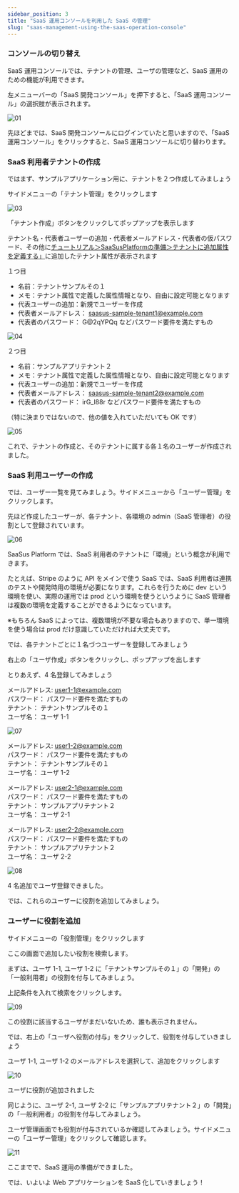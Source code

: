 ```yaml
---
sidebar_position: 3
title: "SaaS 運用コンソールを利用した SaaS の管理"
slug: "saas-management-using-the-saas-operation-console"
---
```


### コンソールの切り替え

SaaS 運用コンソールでは、テナントの管理、ユーザの管理など、SaaS 運用のための機能が利用できます。

左メニューバーの「SaaS 開発コンソール」を押下すると、「SaaS 運用コンソール」の選択肢が表示されます。

![01](/ja/img/tutorial/saas-management-using-the-saas-operation-console/saas-management-using-the-saas-operation-console-01.png)

先ほどまでは、SaaS 開発コンソールにログインていたと思いますので、「SaaS 運用コンソール」をクリックすると、SaaS 運用コンソールに切り替わります。

### SaaS 利用者テナントの作成

ではまず、サンプルアプリケーション用に、テナントを２つ作成してみましょう

サイドメニューの「テナント管理」をクリックします

![03](/ja/img/tutorial/saas-management-using-the-saas-operation-console/saas-management-using-the-saas-operation-console-03.png)

「テナント作成」ボタンをクリックしてポップアップを表示します

テナント名・代表者ユーザーの追加・代表者メールアドレス・代表者の仮パスワード、その他に[チュートリアル＞SaaSusPlatformの準備＞テナントに追加属性を定義する」](./prepare-saas-platform#ユーザに追加属性を定義する)に追加したテナント属性が表示されます


１つ目

- 名前：テナントサンプルその１
- メモ：テナント属性で定義した属性情報となり、自由に設定可能となります
- 代表ユーザーの追加：新規でユーザーを作成
- 代表者メールアドレス： [saasus-sample-tenant1@example.com](mailto:saasus-sample-tenant1@example.com)
- 代表者のパスワード： G@2qYPQq などパスワード要件を満たすもの

![04](/ja/img/tutorial/saas-management-using-the-saas-operation-console/saas-management-using-the-saas-operation-console-04.png)

２つ目

- 名前：サンプルアプリテナント２
- メモ：テナント属性で定義した属性情報となり、自由に設定可能となります
- 代表ユーザーの追加：新規でユーザーを作成
- 代表者メールアドレス： [saasus-sample-tenant2@example.com](mailto:saasus-sample-tenant2@example.com)
- 代表者のパスワード： irG_l88r などパスワード要件を満たすもの

（特に決まりではないので、他の値を入れていただいても OK です）

![05](/ja/img/tutorial/saas-management-using-the-saas-operation-console/saas-management-using-the-saas-operation-console-05.png)

これで、テナントの作成と、そのテナントに属する各１名のユーザーが作成されました。

### SaaS 利用ユーザーの作成

では、ユーザー一覧を見てみましょう。サイドメニューから「ユーザー管理」をクリックします。

先ほど作成したユーザーが、各テナント、各環境の admin（SaaS 管理者）の役割として登録されています。

![06](/ja/img/tutorial/saas-management-using-the-saas-operation-console/saas-management-using-the-saas-operation-console-06.png)

SaaSus Platform では、SaaS 利用者のテナントに「環境」という概念が利用できます。

たとえば、Stripe のように API をメインで使う SaaS では、SaaS 利用者は連携のテストや開発時用の環境が必要になります。これらを行うために dev という環境を使い、実際の運用では prod という環境を使うというように SaaS 管理者は複数の環境を定義することができるようになっています。

※もちろん SaaS によっては、複数環境が不要な場合もありますので、単一環境を使う場合は prod だけ意識していただければ大丈夫です。

では、各テナントごとに１名づつユーザーを登録してみましょう

右上の「ユーザ作成」ボタンをクリックし、ポップアップを出します

とりあえず、4 名登録してみましょう

メールアドレス: [user1-1@example.com](mailto:user1-1@example.com)  
パスワード： パスワード要件を満たすもの  
テナント： テナントサンプルその１  
ユーザ名： ユーザ 1-1

![07](/ja/img/tutorial/saas-management-using-the-saas-operation-console/saas-management-using-the-saas-operation-console-07.png)

メールアドレス: [user1-2@example.com](mailto:user1-2@example.com)  
パスワード： パスワード要件を満たすもの  
テナント： テナントサンプルその１  
ユーザ名： ユーザ 1-2

メールアドレス: [user2-1@example.com](mailto:user2-1@example.com)  
パスワード： パスワード要件を満たすもの  
テナント： サンプルアプリテナント２  
ユーザ名： ユーザ 2-1

メールアドレス: [user2-2@example.com](mailto:user2-2@example.com)  
パスワード： パスワード要件を満たすもの  
テナント： サンプルアプリテナント２  
ユーザ名： ユーザ 2-2

![08](/ja/img/tutorial/saas-management-using-the-saas-operation-console/saas-management-using-the-saas-operation-console-08.png)

4 名追加でユーザ登録できました。

では、これらのユーザーに役割を追加してみましょう。

### ユーザーに役割を追加

サイドメニューの「役割管理」をクリックします

ここの画面で追加したい役割を検索します。

まずは、ユーザ 1-1, ユーザ 1-2 に「テナントサンプルその１」の「開発」の「一般利用者」の役割を付与してみましょう。

上記条件を入れて検索をクリックします。

![09](/ja/img/tutorial/saas-management-using-the-saas-operation-console/saas-management-using-the-saas-operation-console-09.png)

この役割に該当するユーザがまだいないため、誰も表示されません。

では、右上の「ユーザへ役割の付与」をクリックして、役割を付与していきましょう

ユーザ 1-1, ユーザ 1-2 のメールアドレスを選択して、追加をクリックします

![10](/ja/img/tutorial/saas-management-using-the-saas-operation-console/saas-management-using-the-saas-operation-console-10.png)

ユーザに役割が追加されました

同じように、ユーザ 2-1, ユーザ 2-2 に「サンプルアプリテナント２」の「開発」の「一般利用者」の役割を付与してみましょう。

ユーザ管理画面でも役割が付与されているか確認してみましょう。サイドメニューの「ユーザー管理」をクリックして確認します。

![11](/ja/img/tutorial/saas-management-using-the-saas-operation-console/saas-management-using-the-saas-operation-console-11.png)

ここまでで、SaaS 運用の準備ができました。

では、いよいよ Web アプリケーションを SaaS 化していきましょう！
